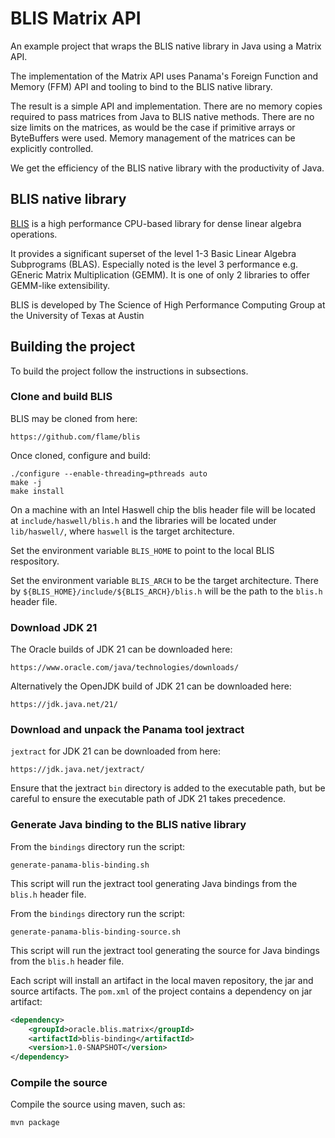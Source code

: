 # BLIS Matrix API

An example project that wraps the BLIS native library in Java using a Matrix API.

The implementation of the Matrix API uses Panama's Foreign Function and Memory (FFM) API
and tooling to bind to the BLIS native library.

The result is a simple API and implementation. There are no memory copies required to 
pass matrices from Java to BLIS native methods. There are no size limits on the matrices,
as would be the case if primitive arrays or ByteBuffers were used. Memory management 
of the matrices can be explicitly controlled.

We get the efficiency of the BLIS native library with the productivity of Java.

## BLIS native library

[BLIS][BLIS] is a high performance CPU-based library for dense linear algebra operations.

[BLIS]:[https://github.com/flame/blis

It provides a significant superset of the level 1-3 Basic Linear Algebra Subprograms
(BLAS). Especially noted is the level 3 performance e.g. GEneric Matrix Multiplication 
(GEMM). It is one of only 2 libraries to offer GEMM-like extensibility.

BLIS is developed by The Science of High Performance Computing Group at the University of 
Texas at Austin

## Building the project

To build the project follow the instructions in subsections.

### Clone and build BLIS

BLIS may be cloned from here:

    https://github.com/flame/blis

Once cloned, configure and build:

```shell
./configure --enable-threading=pthreads auto
make -j
make install
```

On a machine with an Intel Haswell chip the blis header file will be located at 
`include/haswell/blis.h` and the libraries will be located under `lib/haswell/`, where
`haswell` is the target architecture. 

Set the environment variable `BLIS_HOME` to point to the local BLIS respository.

Set the environment variable `BLIS_ARCH` to be the target architecture. There by 
`${BLIS_HOME}/include/${BLIS_ARCH}/blis.h` will be the path to the `blis.h` header file. 

### Download JDK 21

The Oracle builds of JDK 21 can be downloaded here:

    https://www.oracle.com/java/technologies/downloads/

Alternatively the OpenJDK build of JDK 21 can be downloaded here:

    https://jdk.java.net/21/

### Download and unpack the Panama tool jextract

`jextract` for JDK 21 can be downloaded from here:

    https://jdk.java.net/jextract/

Ensure that the jextract `bin` directory is added to the executable path, but be 
careful to ensure the executable path of JDK 21 takes precedence.

### Generate Java binding to the BLIS native library

From the `bindings` directory run the script:

    generate-panama-blis-binding.sh

This script will run the jextract tool generating Java bindings from the `blis.h` 
header file.

From the `bindings` directory run the script:

    generate-panama-blis-binding-source.sh

This script will run the jextract tool generating the source for Java bindings from the 
`blis.h` header file.

Each script will install an artifact in the local maven repository, the jar and 
source artifacts. The `pom.xml` of the project contains a dependency on jar artifact:
```xml
<dependency>
    <groupId>oracle.blis.matrix</groupId>
    <artifactId>blis-binding</artifactId>
    <version>1.0-SNAPSHOT</version>
</dependency>
```

### Compile the source

Compile the source using maven, such as:
```shell
mvn package
```
